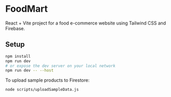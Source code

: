 # FoodMart

React + Vite project for a food e-commerce website using Tailwind CSS and Firebase.

## Setup

```bash
npm install
npm run dev
# or expose the dev server on your local network
npm run dev -- --host
```

To upload sample products to Firestore:

```bash
node scripts/uploadSampleData.js
```
